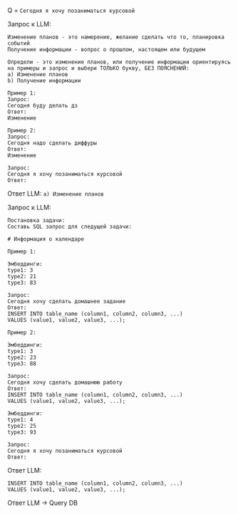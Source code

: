 Q = ```Сегодня я хочу позаниматься курсовой```

Запрос к LLM:
```
Изменение планов - это намерение, желание сделать что то, планировка событий
Получение информации - вопрос о прошлом, настоящем или будущем

Определи - это изменение планов, или получение информации ориентируясь на примеры и запрос и выбери ТОЛЬКО букву, БЕЗ ПОЯСНЕНИЙ:
a) Изменение планов
b) Получение информации

Пример 1:
Запрос:
Сегодня буду делать дз
Ответ:
Изменение

Пример 2:
Запрос:
Сегодня надо сделать диффуры
Ответ:
Изменение

Запрос:
Сегодня я хочу позаниматься курсовой
Ответ:
```
Ответ LLM:
```a) Изменение планов```

Запрос к LLM:
```
Постановка задачи:
Составь SQL запрос для следущей задачи:

# Информация о календаре

Пример 1:

Эмбеддинги:
type1: 3
type2: 21
type3: 83

Запрос:
Сегодня хочу сделать домашнее задание
Ответ:
INSERT INTO table_name (column1, column2, column3, ...)
VALUES (value1, value2, value3, ...);

Пример 2:

Эмбеддинги:
type1: 3
type2: 23
type3: 88

Запрос:
Сегодня хочу сделать домашнюю работу
Ответ:
INSERT INTO table_name (column1, column2, column3, ...)
VALUES (value1, value2, value3, ...);

Эмбеддинги:
type1: 4
type2: 25
type3: 93

Запрос:
Сегодня я хочу позаниматься курсовой
Ответ:
```

Ответ LLM:
```
INSERT INTO table_name (column1, column2, column3, ...)
VALUES (value1, value2, value3, ...);
```

Ответ LLM -> Query DB

